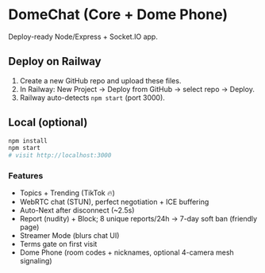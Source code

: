 # DomeChat (Core + Dome Phone)

Deploy-ready Node/Express + Socket.IO app.

## Deploy on Railway
1) Create a new GitHub repo and upload these files.
2) In Railway: New Project → Deploy from GitHub → select repo → Deploy.
3) Railway auto-detects `npm start` (port 3000).

## Local (optional)
```bash
npm install
npm start
# visit http://localhost:3000
```

### Features
- Topics + Trending (TikTok 🔥)
- WebRTC chat (STUN), perfect negotiation + ICE buffering
- Auto-Next after disconnect (~2.5s)
- Report (nudity) + Block; 8 unique reports/24h → 7-day soft ban (friendly page)
- Streamer Mode (blurs chat UI)
- Terms gate on first visit
- Dome Phone (room codes + nicknames, optional 4-camera mesh signaling)
